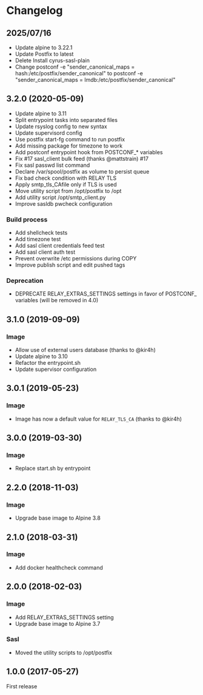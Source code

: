 # Changelog

## 2025/07/16

+ Update alpine to 3.22.1
+ Update Postfix to latest
+ Delete Install cyrus-sasl-plain
+ Change postconf -e "sender_canonical_maps = hash:/etc/postfix/sender_canonical" to postconf -e "sender_canonical_maps = lmdb:/etc/postfix/sender_canonical"

## 3.2.0 (2020-05-09)

+ Update alpine to 3.11
+ Split entrypoint tasks into separated files
+ Update rsyslog config to new syntax
+ Update supervisord config
+ Use postfix start-fg command to run postfix
+ Add missing package for timezone to work
+ Add postconf entrypoint hook from POSTCONF_* variables
+ Fix #17 sasl_client bulk feed (thanks @mattstrain) #17
+ Fix sasl passwd list command
+ Declare /var/spool/postfix as volume to persist queue
+ Fix bad check condition with RELAY TLS
+ Apply smtp_tls_CAfile only if TLS is used
+ Move utility script from /opt/postfix to /opt
+ Add utility script /opt/smtp_client.py
+ Improve sasldb pwcheck configuration

### Build process

+ Add shellcheck tests
+ Add timezone test
+ Add sasl client credentials feed test
+ Add sasl client auth test
+ Prevent overwrite /etc permissions during COPY
+ Improve publish script and edit pushed tags

### Deprecation

- DEPRECATE RELAY_EXTRAS_SETTINGS settings in favor of POSTCONF_ variables (will be removed in 4.0)


## 3.1.0 (2019-09-09)

### Image

- Allow use of external users database (thanks to @kir4h)
- Update alpine to 3.10
- Refactor the entrypoint.sh
- Update supervisor configuration


## 3.0.1 (2019-05-23)

### Image

- Image has now a default value for `RELAY_TLS_CA` (thanks to @kir4h)


## 3.0.0 (2019-03-30)

### Image

- Replace start.sh by entrypoint


## 2.2.0 (2018-11-03)

### Image

+ Upgrade base image to Alpine 3.8


## 2.1.0 (2018-03-31)

### Image

+ Add docker healthcheck command


## 2.0.0 (2018-02-03)

### Image

+ Add RELAY_EXTRAS_SETTINGS setting
+ Upgrade base image to Alpine 3.7

### Sasl

* Moved the utility scripts to /opt/postfix


## 1.0.0 (2017-05-27)

First release
